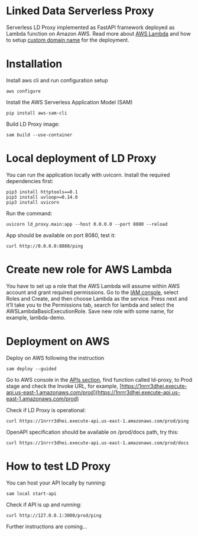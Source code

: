 # Linked Data Serverless Proxy
Serverless LD Proxy implemented as FastAPI framework deployed as Lambda function on Amazon AWS. Read more about [AWS Lambda](https://aws.amazon.com/lambda/) and how to setup [custom domain name](https://www.serverless.com/blog/serverless-api-gateway-domain) for the deployment.

# Installation
Install aws cli and run configuration setup

```aws configure```

Install the AWS Serverless Application Model (SAM)

```pip install aws-sam-cli```

Build LD Proxy image:

```sam build --use-container```

# Local deployment of LD Proxy

You can run the application locally with uvicorn. Install the required dependencies first:
``` 
pip3 install httptools==0.1
pip3 install uvloop>=0.14.0
pip3 install uvicorn
```

Run the command:

```uvicorn ld_proxy.main:app --host 0.0.0.0 --port 8080 --reload```

App should be available on port 8080, test it:

```
curl http://0.0.0.0:8080/ping
```

# Create new role for AWS Lambda

You have to set up a role that the AWS Lambda will assume within AWS account and grant required permissions. Go to the [IAM console](https://console.aws.amazon.com/iam/), select Roles and Create, and then choose Lambda as the service. Press next and it’ll take you to the Permissions tab, search for lambda and select the AWSLambdaBasicExecutionRole. Save new role with some name, for example, lambda-demo.

# Deployment on AWS 

Deploy on AWS following the instruction 

```sam deploy --guided```

Go to AWS console in the [APIs section](https://console.aws.amazon.com/apigateway/main/apis?region=us-east-1), find function called ld-proxy, to Prod stage and check the Invoke URL, for example, [https://1nrrr3dhei.execute-api.us-east-1.amazonaws.com/prod](https://1nrrr3dhei.execute-api.us-east-1.amazonaws.com/prod)

Check if LD Proxy is operational:

```curl https://1nrrr3dhei.execute-api.us-east-1.amazonaws.com/prod/ping```

OpenAPI specification should be available on /prod/docs path, try this:

```curl https://1nrrr3dhei.execute-api.us-east-1.amazonaws.com/prod/docs```

# How to test LD Proxy

You can host your API locally by running: 

```sam local start-api```

Check if API is up and running:

```curl http://127.0.0.1:3000/prod/ping```


Further instructions are coming...
